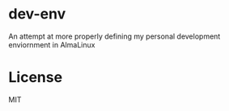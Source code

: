 # dev-env
An attempt at more properly defining my personal development enviornment in AlmaLinux

# License
MIT
